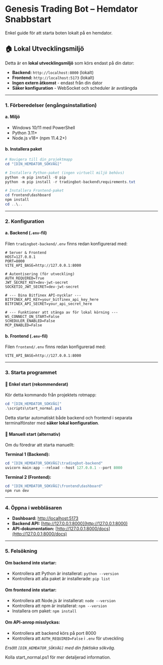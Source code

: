 # Genesis Trading Bot – Hemdator Snabbstart

Enkel guide för att starta boten lokalt på en hemdator.

## 🏠 **Lokal Utvecklingsmiljö**

Detta är en **lokal utvecklingsmiljö** som körs endast på din dator:

- **Backend:** `http://localhost:8000` (lokalt)
- **Frontend:** `http://localhost:5173` (lokalt)
- **Ingen extern åtkomst** - endast från din dator
- **Säker konfiguration** - WebSocket och scheduler är avstängda

---

### 1. Förberedelser (engångsinstallation)

#### a. Miljö

- Windows 10/11 med PowerShell
- Python 3.11+
- Node.js v18+ (npm 11.4.2+)

#### b. Installera paket

```powershell
# Navigera till din projektmapp
cd "[DIN_HEMDATOR_SÖKVÄG]"

# Installera Python-paket (ingen virtuell miljö behövs)
python -m pip install -U pip
python -m pip install -r tradingbot-backend\requirements.txt

# Installera Frontend-paket
cd frontend\dashboard
npm install
cd ..\..
```

---

### 2. Konfiguration

#### a. Backend (`.env`-fil)

Filen `tradingbot-backend/.env` finns redan konfigurerad med:

```
# Server & Frontend
HOST=127.0.0.1
PORT=8000
VITE_API_BASE=http://127.0.0.1:8000

# Autentisering (för utveckling)
AUTH_REQUIRED=True
JWT_SECRET_KEY=dev-jwt-secret
SOCKETIO_JWT_SECRET=dev-jwt-secret

# --- Dina Bitfinex API-nycklar ---
BITFINEX_API_KEY=your_bitfinex_api_key_here
BITFINEX_API_SECRET=your_api_secret_here

# --- Funktioner att stänga av för lokal körning ---
WS_CONNECT_ON_START=False
SCHEDULER_ENABLED=False
MCP_ENABLED=False
```

#### b. Frontend (`.env`-fil)

Filen `frontend/.env` finns redan konfigurerad med:

```
VITE_API_BASE=http://127.0.0.1:8000
```

---

### 3. Starta programmet

#### 🚀 **Enkel start (rekommenderat)**

Kör detta kommando från projektets rotmapp:

```powershell
cd "[DIN_HEMDATOR_SÖKVÄG]"
.\scripts\start_normal.ps1
```

Detta startar automatiskt både backend och frontend i separata terminalfönster med **säker lokal konfiguration**.

#### 🔧 **Manuell start (alternativ)**

Om du föredrar att starta manuellt:

**Terminal 1 (Backend):**

```powershell
cd "[DIN_HEMDATOR_SÖKVÄG]\tradingbot-backend"
uvicorn main:app --reload --host 127.0.0.1 --port 8000
```

**Terminal 2 (Frontend):**

```powershell
cd "[DIN_HEMDATOR_SÖKVÄG]\frontend\dashboard"
npm run dev
```

---

### 4. Öppna i webbläsaren

- **Dashboard:** [http://localhost:5173](http://localhost:5173)
- **Backend API:** [http://127.0.0.1:8000](http://127.0.0.1:8000)
- **API-dokumentation:** [http://127.0.0.1:8000/docs](http://127.0.0.1:8000/docs)

---

### 5. Felsökning

#### Om backend inte startar:

- Kontrollera att Python är installerat: `python --version`
- Kontrollera att alla paket är installerade: `pip list`

#### Om frontend inte startar:

- Kontrollera att Node.js är installerat: `node --version`
- Kontrollera att npm är installerat: `npm --version`
- Installera om paket: `npm install`

#### Om API-anrop misslyckas:

- Kontrollera att backend körs på port 8000
- Kontrollera att `AUTH_REQUIRED=False` i `.env` för utveckling

_Ersätt `[DIN_HEMDATOR_SÖKVÄG]` med din faktiska sökväg._

Kolla start_normal.ps1 för mer detaljerad information.
